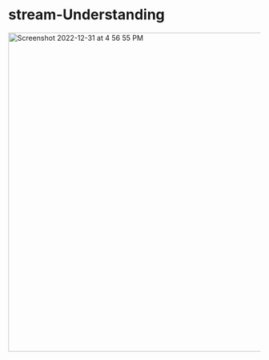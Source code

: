 # stream-Understanding

<img width="638" alt="Screenshot 2022-12-31 at 4 56 55 PM" src="https://user-images.githubusercontent.com/14893665/210135041-5e68fc51-c6a8-41de-9617-4c3a800030ec.png">
